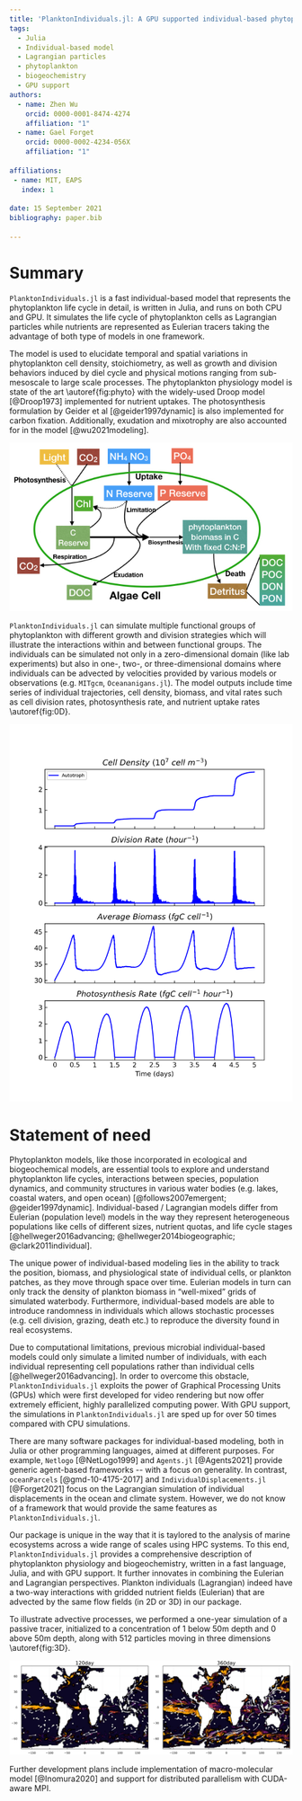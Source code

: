 ```yaml
---
title: 'PlanktonIndividuals.jl: A GPU supported individual-based phytoplankton life cycle model.'
tags:
  - Julia
  - Individual-based model
  - Lagrangian particles
  - phytoplankton
  - biogeochemistry
  - GPU support
authors:
  - name: Zhen Wu
    orcid: 0000-0001-8474-4274
    affiliation: "1"
  - name: Gael Forget
    orcid: 0000-0002-4234-056X
    affiliation: "1"

affiliations:
 - name: MIT, EAPS
   index: 1

date: 15 September 2021
bibliography: paper.bib

---
```


# Summary
`PlanktonIndividuals.jl` is a fast individual-based model that represents the phytoplankton life cycle in detail, is written in Julia, and runs on both CPU and GPU. It simulates the life cycle of phytoplankton cells as Lagrangian particles while nutrients are represented as Eulerian tracers taking the advantage of both type of models in one framework. 


The model is used to elucidate temporal and spatial variations in phytoplankton cell density, stoichiometry, as well as growth and division behaviors induced by diel cycle and physical motions ranging from sub-mesoscale to large scale processes. The phytoplankton physiology model is state of the art \autoref{fig:phyto} with the widely-used Droop model [@Droop1973] implemented for nutrient uptakes. The photosynthesis formulation by Geider et al [@geider1997dynamic] is also implemented for carbon fixation. Additionally, exudation and mixotrophy are also accounted for in the model [@wu2021modeling].

![Schematic diagram of phytoplankton physiology described in PlanktonIndividuals.jl.\label{fig:phyto}](PI_Quota.jpeg)

`PlanktonIndividuals.jl` can simulate multiple functional groups of phytoplankton with different growth and division strategies which will illustrate the interactions within and between functional groups. The individuals can be simulated not only in a zero-dimensional domain (like lab experiments) but also in one-, two-, or three-dimensional domains where individuals can be advected by velocities provided by various models or observations (e.g. `MITgcm`, `Oceananigans.jl`). The model outputs include time series of individual trajectories, cell density, biomass, and vital rates such as cell division rates, photosynthesis rate, and nutrient uptake rates \autoref{fig:0D}.

![Model results of a 0-dimensional setup.\label{fig:0D}](0D_plot.png)

# Statement of need
Phytoplankton models, like those incorporated in ecological and biogeochemical models, are essential tools to explore and understand phytoplankton life cycles, interactions between species, population dynamics, and community structures in various water bodies (e.g. lakes, coastal waters, and open ocean) [@follows2007emergent; @geider1997dynamic]. Individual-based / Lagrangian models differ from Eulerian (population level) models in the way they represent heterogeneous populations like cells of different sizes, nutrient quotas, and life cycle stages [@hellweger2016advancing; @hellweger2014biogeographic; @clark2011individual]. 

The unique power of individual-based modeling lies in the ability to track the position, biomass, and physiological state of individual cells, or plankton patches, as they move through space over time. Eulerian models in turn can only track the density of plankton biomass in “well-mixed” grids of simulated waterbody. Furthermore, individual-based models are able to introduce randomness in individuals which allows stochastic processes (e.g. cell division, grazing, death etc.) to reproduce the diversity found in real ecosystems.

Due to computational limitations, previous microbial individual-based models could only simulate a limited number of individuals, with each individual representing cell populations rather than individual cells [@hellweger2016advancing]. In order to overcome this obstacle, `PlanktonIndividuals.jl` exploits the power of Graphical Processing Units (GPUs) which were first developed for video rendering but now offer extremely efficient, highly parallelized computing power. With GPU support, the simulations in `PlanktonIndividuals.jl` are sped up for over 50 times compared with CPU simulations.

There are many software packages for individual-based modeling, both in Julia or other programming languages, aimed at different purposes. For example, `Netlogo` [@NetLogo1999] and `Agents.jl` [@Agents2021] provide generic agent-based frameworks -- with a focus on generality. In contrast, `oceanParcels` [@gmd-10-4175-2017] and `IndividualDisplacements.jl` [@Forget2021] focus on the Lagrangian simulation of individual displacements in the ocean and climate system. However, we do not know of a framework that would provide the same features as `PlanktonIndividuals.jl`.

Our package is unique in the way that it is taylored to the analysis of marine ecosystems across a wide range of scales using HPC systems. To this end, `PlanktonIndividuals.jl` provides a comprehensive description of phytoplankton physiology and biogeochemistry, written in a fast language, Julia, and with GPU support. It further innovates in combining the Eulerian and Lagrangian perspectives. Plankton individuals (Lagrangian) indeed have a two-way interactions with gridded nutrient fields (Eulerian) that are advected by the same flow fields (in 2D or 3D) in our package. 

To illustrate advective processes, we performed a one-year simulation of a passive tracer, initialized to a concentration of 1 below 50m depth and 0 above 50m depth, along with 512 particles moving in three dimensions \autoref{fig:3D}.

![Model results of a 3-dimensional setup.\label{fig:3D}](global_ocean_3D_example.png)

Further development plans include implementation of macro-molecular model [@Inomura2020] and support for distributed parallelism with CUDA-aware MPI.

